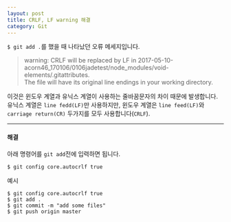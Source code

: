 ```yaml
---
layout: post
title: CRLF, LF warning 해결
category: Git
---
```


`$ git add .`를 했을 때 나타났던 오류 메세지입니다.

> warning: CRLF will be replaced by LF in 2017-05-10-acorn46_170106/0106jadetest/node_modules/void-elements/.gitattributes.  
The file will have its original line endings in your working directory.  

이것은 윈도우 계열과 유닉스 계열이 사용하는 줄바꿈문자의 차이 때문에 발생합니다. 유닉스 계열은 `line fedd(LF)`만 사용하지만, 윈도우 계열은 `line feed(LF)`와 `carriage return(CR)` 두가지를 모두 사용합니다(`CRLF`).

---

#### 해결

아래 명령어를 `git add`전에 입력하면 됩니다.
```
$ git config core.autocrlf true
```

예시
```
$ git config core.autocrlf true
$ git add .
$ git commit -m "add some files"
$ git push origin master
```
